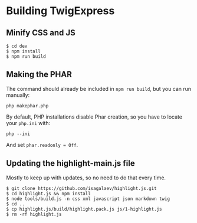 Building TwigExpress
====================

## Minify CSS and JS

```
$ cd dev
$ npm install
$ npm run build
```

## Making the PHAR

The command should already be included in `npm run build`, but you can run manually:

```
php makephar.php
```

By default, PHP installations disable Phar creation, so you have to locate your `php.ini` with:

```
php --ini
```

And set `phar.readonly = Off`.

## Updating the highlight-main.js file

Mostly to keep up with updates, so no need to do that every time.

```
$ git clone https://github.com/isagalaev/highlight.js.git
$ cd highlight.js && npm install
$ node tools/build.js -n css xml javascript json markdown twig
$ cd ..
$ cp highlight.js/build/highlight.pack.js js/1-highlight.js
$ rm -rf highlight.js
```
